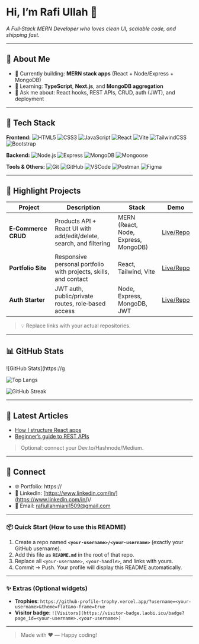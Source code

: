 
# Hi, I’m **Rafi Ullah** 👋

*A Full‑Stack MERN Developer who loves clean UI, scalable code, and shipping fast.*



---

## 🚀 About Me

* 🔭 Currently building: **MERN stack apps** (React + Node/Express + MongoDB)
* 🌱 Learning: **TypeScript**, **Next.js**, and **MongoDB aggregation**
* 💬 Ask me about: React hooks, REST APIs, CRUD, auth (JWT), and deployment
  

---

## 🧰 Tech Stack

**Frontend:**
![HTML5](https://img.shields.io/badge/HTML5-E34F26?logo=html5\&logoColor=white) ![CSS3](https://img.shields.io/badge/CSS3-1572B6?logo=css3\&logoColor=white) ![JavaScript](https://img.shields.io/badge/JavaScript-F7DF1E?logo=javascript\&logoColor=black) ![React](https://img.shields.io/badge/React-20232A?logo=react\&logoColor=61DAFB) ![Vite](https://img.shields.io/badge/Vite-646CFF?logo=vite\&logoColor=white) ![TailwindCSS](https://img.shields.io/badge/Tailwind-38B2AC?logo=tailwindcss\&logoColor=white) ![Bootstrap](https://img.shields.io/badge/Bootstrap-7952B3?logo=bootstrap\&logoColor=white)

**Backend:**
![Node.js](https://img.shields.io/badge/Node.js-339933?logo=node.js\&logoColor=white) ![Express](https://img.shields.io/badge/Express-000000?logo=express\&logoColor=white) ![MongoDB](https://img.shields.io/badge/MongoDB-47A248?logo=mongodb\&logoColor=white) ![Mongoose](https://img.shields.io/badge/Mongoose-880000?logo=mongoose\&logoColor=white)

**Tools & Others:**
![Git](https://img.shields.io/badge/Git-F05032?logo=git\&logoColor=white) ![GitHub](https://img.shields.io/badge/GitHub-181717?logo=github\&logoColor=white) ![VSCode](https://img.shields.io/badge/VS%20Code-007ACC?logo=visualstudiocode\&logoColor=white) ![Postman](https://img.shields.io/badge/Postman-FF6C37?logo=postman\&logoColor=white) ![Figma](https://img.shields.io/badge/Figma-F24E1E?logo=figma\&logoColor=white)

---

## 🧩 Highlight Projects

| Project             | Description                                                         | Stack                                | Demo                                                           |
| ------------------- | ------------------------------------------------------------------- | ------------------------------------ | -------------------------------------------------------------- |
| **E‑Commerce CRUD** | Products API + React UI with add/edit/delete, search, and filtering | MERN (React, Node, Express, MongoDB) | [Live/Repo](https://github.com/<your-username>/ecommerce-crud) |
| **Portfolio Site**  | Responsive personal portfolio with projects, skills, and contact    | React, Tailwind, Vite                | [Live/Repo](https://github.com/<your-username>/portfolio)      |
| **Auth Starter**    | JWT auth, public/private routes, role‑based access                  | Node, Express, MongoDB, JWT          | [Live/Repo](https://github.com/<your-username>/auth-starter)   |

> 💡 Replace links with your actual repositories.

---

## 📊 GitHub Stats

![GitHub Stats](https://g

![Top Langs](https://github-readme-stats.vercel.app/api/top-langs/?username=<your-username>\&layout=compact\&hide_border=true)

![GitHub Streak](https://streak-stats.demolab.com?user=<your-username>\&hide_border=true)

---

## 📝 Latest Articles

* [How I structure React apps](https://dev.to/<your-handle>/)
* [Beginner’s guide to REST APIs](https://dev.to/<your-handle>/)

> Optional: connect your Dev.to/Hashnode/Medium.

---

## 🤝 Connect

* 🌐 Portfolio: https\://<your-portfolio>
* 💼 LinkedIn: [https://www.linkedin.com/in/](https://www.linkedin.com/in/)<your-handle>/
* 📧 Email: rafiullahmiani1509@gmail.com

---

### 📦 Quick Start (How to use this README)

1. Create a repo named **`<your-username>/<your-username>`** (exactly your GitHub username).
2. Add this file as **`README.md`** in the root of that repo.
3. Replace all `<your-username>`, `<your-handle>`, and links with yours.
4. Commit → Push. Your profile will display this README automatically.

---

### ✨ Extras (Optional widgets)

* **Trophies**: `https://github-profile-trophy.vercel.app/?username=<your-username>&theme=flat&no-frame=true`
* **Visitor badge**: `![Visitors](https://visitor-badge.laobi.icu/badge?page_id=<your-username>.<your-username>)`

---

> Made with ❤️ — Happy coding!
